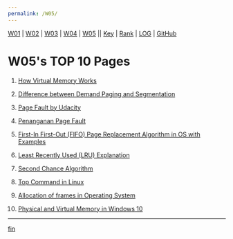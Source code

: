 ```yaml
---
permalink: /W05/
---
```


[W01](https://vandhya.github.io/os211/W01/) | [W02](https://vandhya.github.io/os211/W02/) | [W03](https://vandhya.github.io/os211/W03/) | 
[W04](https://vandhya.github.io/os211/W04/) | [W05](https://vandhya.github.io/os211/W05/) || 
[Key](https://vandhya.github.io/os211/TXT/mypubkey.txt) | [Rank](https://vandhya.github.io/os211/TXT/myrank.txt) | [LOG](https://vandhya.github.io/os211/TXT/mylog.txt) | 
[GitHub](https://github.com/vandhya/os211)

# W05's TOP 10 Pages

1. [How Virtual Memory Works](https://computer.howstuffworks.com/virtual-memory.htm)<br>


2. [Difference between Demand Paging and Segmentation](https://www.geeksforgeeks.org/difference-between-demand-paging-and-segmentation/)<br>


3. [Page Fault by Udacity](https://www.youtube.com/watch?v=uqQOIahM868)<br>


4. [Penanganan Page Fault](http://ftp.gunadarma.ac.id/linux/docs/v06/Kuliah/SistemOperasi/BUKU/SistemOperasi-4.X-2/ch05s03.html)<br>


5. [First-In First-Out (FIFO) Page Replacement Algorithm in OS with Examples](https://www.youtube.com/watch?v=ET43MRKRuYM)<br>


6. [Least Recently Used (LRU) Explanation](https://www.youtube.com/watch?v=4wVp97-uqr0)<br>


7. [Second Chance Algorithm](https://www.youtube.com/watch?v=C26qsPwf-Js)<br>


8. [Top Command in Linux](https://linuxhint.com/top_-command-_linux/)<br>


9. [Allocation of frames in Operating System](https://www.geeksforgeeks.org/operating-system-allocation-frames/)<br>


10. [Physical and Virtual Memory in Windows 10](https://answers.microsoft.com/en-us/windows/forum/windows_10-performance/physical-and-virtual-memory-in-windows-10/e36fb5bc-9ac8-49af-951c-e7d39b979938)<br>


----
[fin](https://www.youtube.com/watch?v=06P15dLQTkI)
